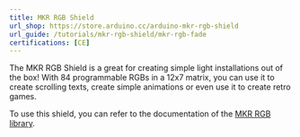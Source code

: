 ```yaml
---
title: MKR RGB Shield
url_shop: https://store.arduino.cc/arduino-mkr-rgb-shield
url_guide: /tutorials/mkr-rgb-shield/mkr-rgb-fade
certifications: [CE]
---
```


The MKR RGB Shield is a great for creating simple light installations out of the box! With 84 programmable RGBs in a 12x7 matrix, you can use it to create scrolling texts, create simple animations or even use it to create retro games.

To use this shield, you can refer to the documentation of the [MKR RGB library](https://www.arduino.cc/reference/en/libraries/arduino_mkrrgb/).